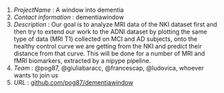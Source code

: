 1. *ProjectName* : A window into dementia
2. *Contact information* :  dementiawindow
3. *Description* :  Our goal is to analyze MRI data of the NKI dataset first and then try to extend our work to the ADNI dataset by plotting the same type of data (MRI T1) collected on MCI and AD subjects, onto the healthy control curve we are getting from the NKI and predict their distance from that curve. This will be done for a number of MRI and fMRI biomarkers, extracted by a nipype pipeline.
4. *Team* : @pog87, @giuliabaracc, @francescap, @ludovica, whoever wants to join us 
5. *URL* :  [github.com/pog87/dementiawindow](github.com/pog87/dementiawindow)
